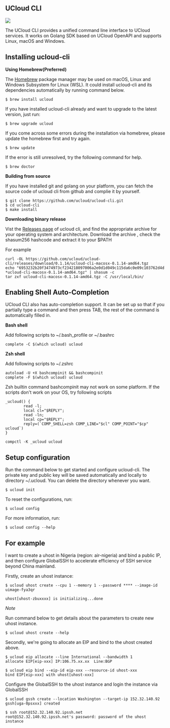 ##  UCloud CLI 
  
![](https://ucloud-cli.dl.ufileos.com/ucloud_cli_demo.gif)

The UCloud CLI provides a unified command line interface to UCloud services. It works on Golang SDK based on UCloud OpenAPI and supports Linux, macOS and Windows. 

## Installing ucloud-cli

**Using Homebrew(Preferred)**

The [Homebrew](https://docs.brew.sh/Installation) package manager may be used on macOS, Linux and Windows Subsystem for Linux (WSL).
It could install ucloud-cli and its dependencies automatically by running command below.

```
$ brew install ucloud
```

If you have installed ucloud-cli already and want to upgrade to the latest version, just run:

```
$ brew upgrade ucloud
```

If you come across some errors during the installation via homebrew, please update the homebrew first and try again.

```
$ brew update
```

If the error is still unresolved, try the following command for help.

```
$ brew doctor
```

**Building from source**

If you have installed git and golang on your platform, you can fetch the source code of ucloud cli from github and complie it by yourself.

```
$ git clone https://github.com/ucloud/ucloud-cli.git
$ cd ucloud-cli
$ make install
```

**Downloading binary release**

Vist the [Releases page](https://github.com/ucloud/ucloud-cli/releases) of ucloud cli, and find the appropriate archive for your operating system and architecture.
Download the archive , check the shasum256 hashcode and extract it to your $PATH

For example
```
curl -OL https://github.com/ucloud/ucloud-cli/releases/download/0.1.14/ucloud-cli-macosx-0.1.14-amd64.tgz
echo "6953232b20f3474973cf234218097006a2e0d1d049c115da6c0e09c103762d4d *ucloud-cli-macosx-0.1.14-amd64.tgz" | shasum -c
tar zxf ucloud-cli-macosx-0.1.14-amd64.tgz -C /usr/local/bin/
```

## Enabling Shell Auto-Completion

UCloud CLI also has auto-completion support. It can be set up so that if you partially type a command and then press TAB, the rest of the command is automatically filled in.

**Bash shell** 

Add following scripts to  ~/.bash_profile or ~/.bashrc 

```
complete -C $(which ucloud) ucloud
```

**Zsh shell** 

Add following scripts to ~/.zshrc 

```
autoload -U +X bashcompinit && bashcompinit
complete -F $(which ucloud) ucloud
```
Zsh builtin command bashcompinit may not work on some platform. If the scripts don't work on your OS, try following scripts
```
_ucloud() {
        read -l;
        local cl="$REPLY";
        read -ln;
        local cp="$REPLY";
        reply=(`COMP_SHELL=zsh COMP_LINE="$cl" COMP_POINT="$cp" ucloud`)
}

compctl -K _ucloud ucloud
```


## Setup configuration

Run the command below to get started and configure ucloud-cli. The private key and public key will be saved automatically and locally to directory ~/.ucloud.
You can delete the directory whenever you want.

```
$ ucloud init
```

To reset the configurations, run:

```
$ ucloud config
```

For more information, run:

```
$ ucloud config --help
```

## For example

I want to create a uhost in Nigeria (region: air-nigeria) and bind a public IP, and then configure GlobalSSH to accelerate efficiency of SSH service beyond China mainland.

Firstly, create an uhost instance:

```
$ ucloud uhost create --cpu 1 --memory 1 --password **** --image-id uimage-fya3qr

uhost[uhost-zbuxxxx] is initializing...done
```

*Note* 

Run command below to get details about the parameters to create new uhost instance.

```
$ ucloud uhost create --help
```

Secondly, we're going to allocate an EIP and bind to the uhost created above.

```
$ ucloud eip allocate --line International --bandwidth 1
allocate EIP[eip-xxx] IP:106.75.xx.xx  Line:BGP

$ ucloud eip bind --eip-id eip-xxx --resource-id uhost-xxx
bind EIP[eip-xxx] with uhost[uhost-xxx]
```

Configure the GlobalSSH to the uhost instance and login the instance via GlobalSSH

```
$ ucloud gssh create --location Washington --target-ip 152.32.140.92
gssh[uga-0psxxx] created

$ ssh root@152.32.140.92.ipssh.net
root@152.32.140.92.ipssh.net's password: password of the uhost instance
```
